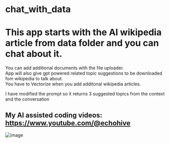 # chat_with_data

# This app starts with the AI wikipedia article from data folder and you can chat about it.  
You can add additional documents with the file uploader.  
App will also give gpt powered related topic suggestions to be downloaded fom wikipedia to talk about.  
You have to Vectorize when you add additonal wikipedia articles.   
   
I have modified the prompt so it returns 3 suggested topics from the context and the conversation



## My AI assisted coding videos: https://www.youtube.com/@echohive
![image](https://user-images.githubusercontent.com/122702381/217783170-c8894faa-82e4-43e3-a621-de8670ba90df.png)

